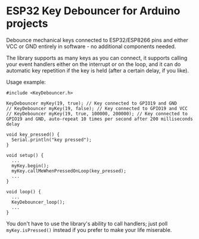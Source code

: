 # ESP32 Key Debouncer for Arduino projects
Debounce mechanical keys connected to ESP32/ESP8266 pins and either VCC or GND entirely in software - no additional components needed.

The library supports as many keys as you can connect, it supports calling your event handlers either on the interrupt or on the loop, and it can do automatic key repetition if the key is held (after a certain delay, if you like).

Usage example:
```
#include <KeyDebouncer.h>

KeyDebouncer myKey(19, true); // Key connected to GPIO19 and GND
// KeyDebouncer myKey(19, false); // Key connected to GPIO19 and VCC
// KeyDebouncer myKey(19, true, 100000, 200000); // Key connected to GPIO19 and GND, auto-repeat 10 times per second after 200 milliseconds delay

void key_pressed() {
  Serial.println("key pressed");
}

void setup() {
  ...
  myKey.begin();
  myKey.callMeWhenPressedOnLoop(key_pressed);
  ...
}

void loop() {
  ...
  KeyDebouncer_loop();
  ...
}
```

You don't have to use the library's ability to call handlers; just poll `myKey.isPressed()` instead if you prefer to make your life miserable.
